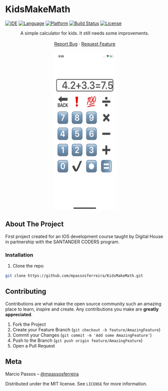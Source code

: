 # KidsMakeMath

[![IDE](https://img.shields.io/badge/Xcode-11.7-blue.svg)](https://developer.apple.com/xcode/)
[![Language](https://img.shields.io/badge/swift-5-orange.svg)](https://swift.org)
[![Platform](https://img.shields.io/badge/iOS-13.6-green.svg)](https://developer.apple.com/ios/)
[![Build Status](https://img.shields.io/badge/build-passing-green)](https://img.shields.io/badge/build-passing-green)
[![License](https://img.shields.io/github/license/Clean-Swift/CleanStore.svg)](LICENSE)



<p align="center">
  <p align="center">
     A simple calculator for kids. It still needs some improvements.
    <br />
    <br />
    <a href="https://github.com/mpassosferreira/KidsMakeMath/issues">Report Bug</a>
    ·
    <a href="https://github.com/mpassosferreira/KidsMakeMath/issues">Request Feature</a>
    <br />
    <br />
    <img src="screen-shot_iphone 11.png" alt="Screen Shoot Iphone 11" width="200" height="500">
  </p>
 </p>
  
## About The Project

First project created for an IOS development course taught by Digital House in partnership with the SANTANDER CODERS program.


### Installation

1.  Clone the repo
```sh
git clone https://github.com/mpassosferreira/KidsMakeMath.git
```


## Contributing

Contributions are what make the open source community such an amazing place to learn, inspire and create. Any contributions you make are **greatly appreciated**.

1. Fork the Project
2. Create your Feature Branch (`git checkout -b feature/AmazingFeature`)
3. Commit your Changes (`git commit -m 'Add some AmazingFeature'`)
4. Push to the Branch (`git push origin feature/AmazingFeature`)
5. Open a Pull Request

## Meta

Marcio Passos – [@mpassosferreira](https://twitter.com/mpassosferreira)

Distributed under the MIT license. See ``LICENSE`` for more information.


[linkedin-url]: https://linkedin.com/in/marciopassosferreira
[product-screenshot]: images/screenshot.png
